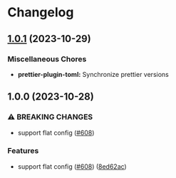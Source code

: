 # Changelog

## [1.0.1](https://github.com/re-taro/fmt/compare/prettier-plugin-toml-v1.0.0...prettier-plugin-toml-v1.0.1) (2023-10-29)


### Miscellaneous Chores

* **prettier-plugin-toml:** Synchronize prettier versions

## 1.0.0 (2023-10-28)

### ⚠ BREAKING CHANGES

- support flat config ([#608](https://github.com/re-taro/fmt/issues/608))

### Features

- support flat config ([#608](https://github.com/re-taro/fmt/issues/608)) ([8ed62ac](https://github.com/re-taro/fmt/commit/8ed62acbaa5018633fc57a361654c2803ca89ef7))

